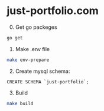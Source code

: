 # just-portfolio.com

0. Get go packeges

```bash
go get
```

1. Make .env file

```bash
make env-prepare
```

2. Create mysql schema:

```mysql
CREATE SCHEMA `just-portfolio`;
```

3. Build

```bash
make build
```
